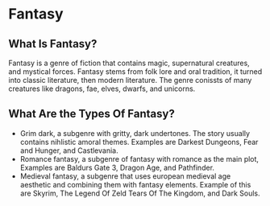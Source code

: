 # Fantasy


## What Is Fantasy?


Fantasy is a genre of fiction that contains magic, supernatural creatures, and mystical forces. Fantasy stems from folk lore and oral tradition, it turned into classic literature, then modern literature. The genre conissts of many creatures like dragons, fae, elves, dwarfs, and unicorns.

## What Are the Types Of Fantasy?
 - Grim dark, a subgenre with gritty, dark undertones. The story usually contains nihlistic amoral themes. Examples are Darkest Dungeons, Fear and Hunger, and Castlevania.
 - Romance fantasy, a subgenre of fantasy with romance as the main plot, Examples are Baldurs Gate 3, Dragon Age, and Pathfinder.
 - Medieval fantasy, a subgenre that uses european medieval age aesthetic and combining them with fantasy elements. Example of this are Skyrim, The Legend Of Zeld Tears Of The Kingdom, and Dark Souls.

